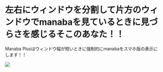 # 左右にウィンドウを分割して片方のウィンドウでmanabaを見ているときに見づらさを感じるそこのあなた！！

Manaba Plusはウィンドウ幅が短いときに強制的にmanabaをスマホ版の表示にします！！

![](./responsive.gif)
